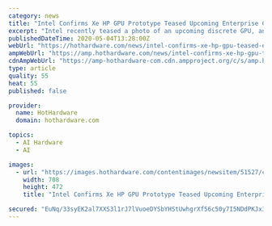 ```yaml
---
category: news
title: "Intel Confirms Xe HP GPU Prototype Teased Upcoming Enterprise Computing Product"
excerpt: "Intel recently teased a photo of an upcoming discrete GPU, and not surprisingly, the massive chip is confirmed to be bound for data centers, not consumers."
publishedDateTime: 2020-05-04T13:28:00Z
webUrl: "https://hothardware.com/news/intel-confirms-xe-hp-gpu-teased-enterprise-computing"
ampWebUrl: "https://amp.hothardware.com/news/intel-confirms-xe-hp-gpu-teased-enterprise-computing"
cdnAmpWebUrl: "https://amp-hothardware-com.cdn.ampproject.org/c/s/amp.hothardware.com/news/intel-confirms-xe-hp-gpu-teased-enterprise-computing"
type: article
quality: 55
heat: 55
published: false

provider:
  name: HotHardware
  domain: hothardware.com

topics:
  - AI Hardware
  - AI

images:
  - url: "https://images.hothardware.com/contentimages/newsitem/51527/content/Intel_GPU.jpg"
    width: 708
    height: 472
    title: "Intel Confirms Xe HP GPU Prototype Teased Upcoming Enterprise Computing Product"

secured: "EuNq/33syEK2al7XXS3l1rJ7lVuoeDYSbYHStUwhgrXf56c50y7I5NDdPKJx3WtbhPuwgFboBt+S8kGsWaxGQ0kErH77Z6+P1XRm5g5tohGsrezRXIa5/1/5UXjkTzGedj5kkCiF6JJDDmyK6flnwU5Drf6RKT/Y+uplteONg0aJoUbPcIphaixTFgIJEMY18Bsb2XtOC4BN3V4sVHDwOo31whkP7LTP/tgUDaa3y3JL9Z0w6c466c6DfLPVt5tUPpua1xR1hGdCaLUQvQcr3LcqiQeFJJetuUkRJI8JqUWVzhJ1N57UnZ6NDxSn/ojP;GoPM5DMG9V/DWNY/AxcUnA=="
---
```


